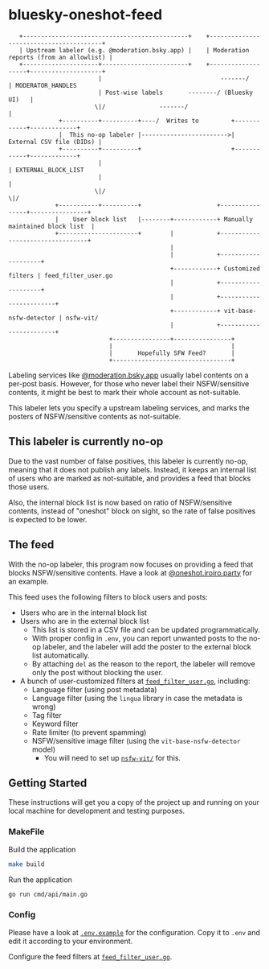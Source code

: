 # bluesky-oneshot-feed

```text
   +----------------------------------------------+    +----------------------------------------+
   | Upstream labeler (e.g. @moderation.bsky.app) |    | Moderation reports (from an allowlist) |
   +---------------------+------------------------+    +-------------------+--------------------+
                         |                                 -------/        | MODERATOR_HANDLES
                         | Post-wise labels       --------/ (Bluesky UI)   |
                        \|/               -------/                         |
              +----------+----------+----/  Writes to         +------------+-------------+
              |  This no-op labeler |------------------------>| External CSV file (DIDs) |
              +----------+----------+                         +------------+-------------+
                         |                                                 | EXTERNAL_BLOCK_LIST
                         |                                                 |
                        \|/                                               \|/
             +-----------+----------+                     +----------------+----------------+
             |    User block list   |--------+------------+ Manually maintained block list  |
             +----------------------+        |            +---------------------------------+
                                             |
                                             |            +--------------------+
                                             +------------+ Customized filters | feed_filter_user.go
                                             |            +--------------------+
                                             |            +------------------------+
                                             +------------+ vit-base-nsfw-detector | nsfw-vit/
                                             |            +------------------------+
                            +----------------+----------------+
                            |                                 |
                            |       Hopefully SFW Feed?       |
                            +---------------------------------+
```

Labeling services like [@moderation.bsky.app](https://bsky.app/profile/moderation.bsky.app)
usually label contents on a per-post basis.
However, for those who never label their NSFW/sensitive contents,
it might be best to mark their whole account as not-suitable.

This labeler lets you specify a upstream labeling services,
and marks the posters of NSFW/sensitive contents as not-suitable.

## This labeler is currently no-op

Due to the vast number of false positives, this labeler is currently no-op, meaning that it does not
publish any labels. Instead, it keeps an internal list of users who are marked as not-suitable,
and provides a feed that blocks those users.

Also, the internal block list is now based on ratio of NSFW/sensitive contents, instead of "oneshot"
block on sight, so the rate of false positives is expected to be lower.

## The feed

With the no-op labeler, this program now focuses on providing a feed that blocks NSFW/sensitive contents.
Have a look at [@oneshot.iroiro.party] for an example.

[@oneshot.iroiro.party]: https://bsky.app/profile/oneshot.iroiro.party/feed/oneshot

This feed uses the following filters to block users and posts:

- Users who are in the internal block list
- Users who are in the external block list
  - This list is stored in a CSV file and can be updated programmatically.
  - With proper config in `.env`, you can report unwanted posts to the no-op labeler,
    and the labeler will add the poster to the external block list automatically.
  - By attaching `del` as the reason to the report, the labeler will remove only the post
    without blocking the user.
- A bunch of user-customized filters at [`feed_filter_user.go`], including:
  - Language filter (using post metadata)
  - Language filter (using the `lingua` library in case the metadata is wrong)
  - Tag filter
  - Keyword filter
  - Rate limiter (to prevent spamming)
  - NSFW/sensitive image filter (using the `vit-base-nsfw-detector` model)
    - You will need to set up [`nsfw-vit/`](./pythonic/nsfw-vit/README.md) for this.

[`feed_filter_user.go`]: ./internal/listener/feed_filter_user.go

## Getting Started

These instructions will get you a copy of the project up and running on your local machine
for development and testing purposes.

### MakeFile

Build the application
```bash
make build
```

Run the application
```bash
go run cmd/api/main.go
```

### Config

Please have a look at [`.env.example`](./.env.example) for the configuration.
Copy it to `.env` and edit it according to your environment.

Configure the feed filters at [`feed_filter_user.go`].
